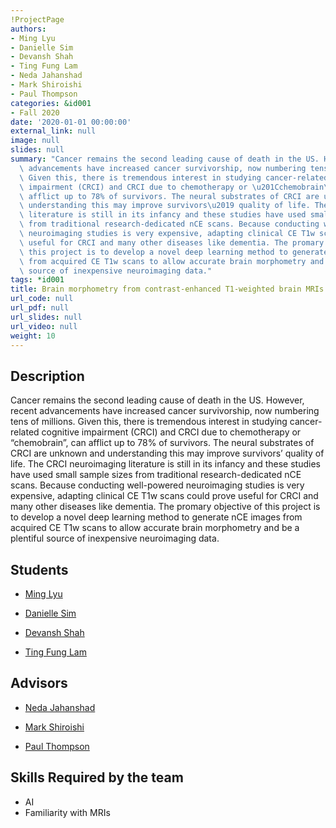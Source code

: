 ```yaml
---
!ProjectPage
authors:
- Ming Lyu
- Danielle Sim
- Devansh Shah
- Ting Fung Lam
- Neda Jahanshad
- Mark Shiroishi
- Paul Thompson
categories: &id001
- Fall 2020
date: '2020-01-01 00:00:00'
external_link: null
image: null
slides: null
summary: "Cancer remains the second leading cause of death in the US. However, recent\
  \ advancements have increased cancer survivorship, now numbering tens of millions.\
  \ Given this, there is tremendous interest in studying cancer-related cognitive\
  \ impairment (CRCI) and CRCI due to chemotherapy or \u201Cchemobrain\u201D, can\
  \ afflict up to 78% of survivors. The neural substrates of CRCI are unknown and\
  \ understanding this may improve survivors\u2019 quality of life. The CRCI neuroimaging\
  \ literature is still in its infancy and these studies have used small sample sizes\
  \ from traditional research-dedicated nCE scans. Because conducting well-powered\
  \ neuroimaging studies is very expensive, adapting clinical CE T1w scans could prove\
  \ useful for CRCI and many other diseases like dementia. The promary objective of\
  \ this project is to develop a novel deep learning method to generate nCE images\
  \ from acquired CE T1w scans to allow accurate brain morphometry and be a plentiful\
  \ source of inexpensive neuroimaging data."
tags: *id001
title: Brain morphometry from contrast-enhanced T1-weighted brain MRIs
url_code: null
url_pdf: null
url_slides: null
url_video: null
weight: 10
---
```

## Description

Cancer remains the second leading cause of death in the US. However, recent advancements have increased cancer survivorship, now numbering tens of millions. Given this, there is tremendous interest in studying cancer-related cognitive impairment (CRCI) and CRCI due to chemotherapy or “chemobrain”, can afflict up to 78% of survivors. The neural substrates of CRCI are unknown and understanding this may improve survivors’ quality of life. The CRCI neuroimaging literature is still in its infancy and these studies have used small sample sizes from traditional research-dedicated nCE scans. Because conducting well-powered neuroimaging studies is very expensive, adapting clinical CE T1w scans could prove useful for CRCI and many other diseases like dementia. The promary objective of this project is to develop a novel deep learning method to generate nCE images from acquired CE T1w scans to allow accurate brain morphometry and be a plentiful source of inexpensive neuroimaging data.





## Students

* [Ming Lyu](../../../author/ming-lyu)

* [Danielle Sim](../../../author/danielle-sim)

* [Devansh Shah](../../../author/devansh-shah)

* [Ting Fung Lam](../../../author/ting-funglam)

## Advisors

* [Neda Jahanshad](../../../author/neda-jahanshad)

* [Mark Shiroishi](../../../author/mark-shiroishi)

* [Paul Thompson](../../../author/paul-thompson)

## Skills Required by the team


* AI
* Familiarity with MRIs